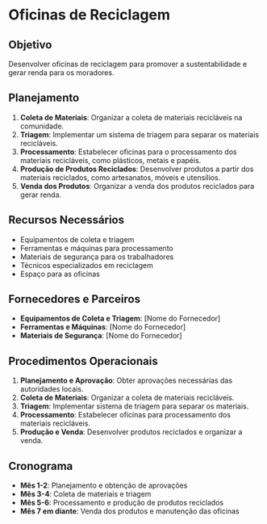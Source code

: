 
# Oficinas de Reciclagem

## Objetivo
Desenvolver oficinas de reciclagem para promover a sustentabilidade e gerar renda para os moradores.

## Planejamento
1. **Coleta de Materiais**: Organizar a coleta de materiais recicláveis na comunidade.
2. **Triagem**: Implementar um sistema de triagem para separar os materiais recicláveis.
3. **Processamento**: Estabelecer oficinas para o processamento dos materiais recicláveis, como plásticos, metais e papéis.
4. **Produção de Produtos Reciclados**: Desenvolver produtos a partir dos materiais reciclados, como artesanatos, móveis e utensílios.
5. **Venda dos Produtos**: Organizar a venda dos produtos reciclados para gerar renda.

## Recursos Necessários
- Equipamentos de coleta e triagem
- Ferramentas e máquinas para processamento
- Materiais de segurança para os trabalhadores
- Técnicos especializados em reciclagem
- Espaço para as oficinas

## Fornecedores e Parceiros
- **Equipamentos de Coleta e Triagem**: [Nome do Fornecedor]
- **Ferramentas e Máquinas**: [Nome do Fornecedor]
- **Materiais de Segurança**: [Nome do Fornecedor]

## Procedimentos Operacionais
1. **Planejamento e Aprovação**: Obter aprovações necessárias das autoridades locais.
2. **Coleta de Materiais**: Organizar a coleta de materiais recicláveis.
3. **Triagem**: Implementar sistema de triagem para separar os materiais.
4. **Processamento**: Estabelecer oficinas para processamento dos materiais recicláveis.
5. **Produção e Venda**: Desenvolver produtos reciclados e organizar a venda.

## Cronograma
- **Mês 1-2**: Planejamento e obtenção de aprovações
- **Mês 3-4**: Coleta de materiais e triagem
- **Mês 5-6**: Processamento e produção de produtos reciclados
- **Mês 7 em diante**: Venda dos produtos e manutenção das oficinas
